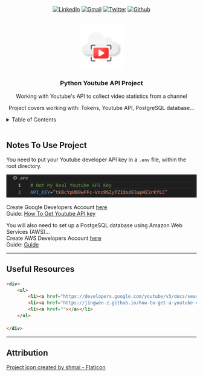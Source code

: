 <a name="readme-top"></a>

<div align="center">
    
[![LinkedIn][linkedin-shield]][linkedin-url]
[![Gmail][gmail-shield]][gmail-url]
[![Twitter][twitter-shield]][twitter-url]
[![Github][github-shield]][github-url]
</div>

<br/>

<div align="center">
    <a href="https://github.com/sciwilro/Python_Youtube_API">
        <img src="images/logo.png" alt="Logo" width="120" height="120">
    </a>

<h3 align="center">Python Youtube API Project</h3>

<p align="center">Working with Youtube's API to collect video statistics from a channel</p>

<p align="center">Project covers working with: Tokens, Youtube API, PostgreSQL database...</p>

</div>

<!-- TABLE OF CONTENTS -->
<details>
    <summary>Table of Contents</summary>
    <ul>
        <li><a href="#notes-to-use-project">Getting Started</a></li>
        <li><a href="#useful-resources">Useful Resources</a></li>
        <li><a href="#attribution">Attribution</a></li>
    </ul>
</details>

<br/>

## Notes To Use Project

You need to put your Youtube developer API key in a `.env` file, within the root directory.

![This is not a working API key - Get your own one](images/screenshot_01-fake_api_key.PNG)

Create Google Developers Account [here](https://developers.google.com/)  
Guide: [How To Get Youtube API key](https://www.slickremix.com/docs/get-api-key-for-youtube/)  

You will also need to set up a PostgeSQL database using Amazon Web Services (AWS)...  
Create AWS Developers Account [here](https://aws.amazon.com/premiumsupport/knowledge-center/create-and-activate-aws-account/)  
Guide: [Guide](https://adamtheautomator.com/rds-postgres/)  

---

## Useful Resources

```html
<div>
    <ul>
        <li><a href="https://developers.google.com/youtube/v3/docs/search">Youtube API Docs - Search</a></li>
        <li><a href="https://jingwen-z.github.io/how-to-get-a-youtube-video-information-with-youtube-data-api-by-python/">Getting Video Information From Youtube API</a></li>
        <li><a href=""></a></li>
    </ul>
    
</div>
```

---

## Attribution

<a href="https://www.flaticon.com/free-icon/streaming_5182983" title="api icon on Flaticon.com">Project icon created by shmai - Flaticon</a>





<!-- MARKDOWN LINKS & IMAGES -->
<!-- https://www.markdownguide.org/basic-syntax/#reference-style-links -->

<!-- Badges: https://dev.to/envoy_/150-badges-for-github-pnk -->
[linkedin-shield]: https://img.shields.io/badge/LinkedIn-0077B5?style=for-the-badge&logo=linkedin&logoColor=white
[linkedin-url]: https://linkedin.com/in/sciwilro
[github-shield]: https://img.shields.io/badge/GitHub-100000?style=for-the-badge&logo=github&logoColor=white
[github-url]: https://github.com/SciWilro
[gmail-shield]: https://img.shields.io/badge/Gmail-D14836?style=for-the-badge&logo=gmail&logoColor=white
[gmail-url]: mailto:mr.wilro@gmail.com
[twitter-shield]: https://img.shields.io/badge/Twitter-1DA1F2?style=for-the-badge&logo=twitter&logoColor=white
[twitter-url]: https://twitter.com/The_Wilro